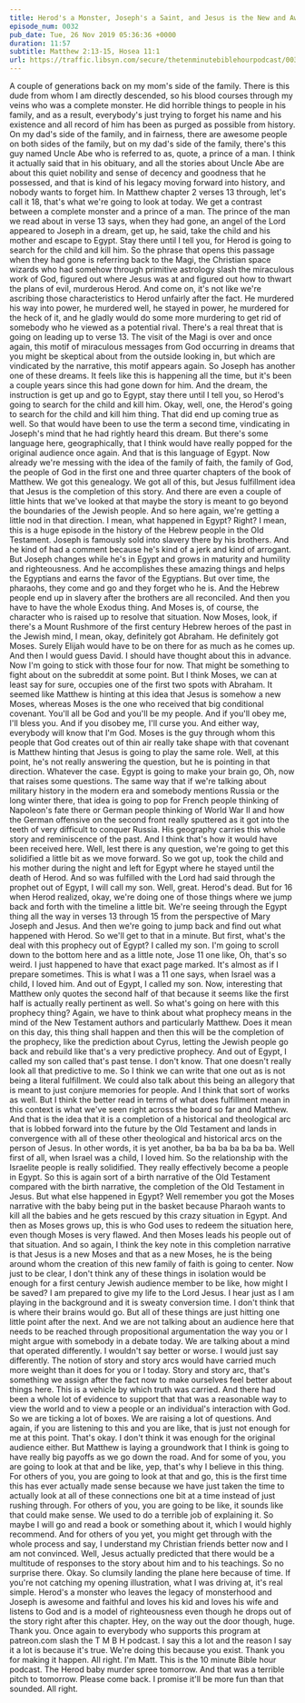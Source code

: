 ```yaml
---
title: Herod's a Monster, Joseph's a Saint, and Jesus is the New and Awesomer Moses
episode_num: 0032
pub_date: Tue, 26 Nov 2019 05:36:36 +0000
duration: 11:57
subtitle: Matthew 2:13-15, Hosea 11:1
url: https://traffic.libsyn.com/secure/thetenminutebiblehourpodcast/0032_Mix.mp3
---
```


 A couple of generations back on my mom's side of the family. There is this dude from whom I am directly descended, so his blood courses through my veins who was a complete monster. He did horrible things to people in his family, and as a result, everybody's just trying to forget his name and his existence and all record of him has been as purged as possible from history. On my dad's side of the family, and in fairness, there are awesome people on both sides of the family, but on my dad's side of the family, there's this guy named Uncle Abe who is referred to as, quote, a prince of a man. I think it actually said that in his obituary, and all the stories about Uncle Abe are about this quiet nobility and sense of decency and goodness that he possessed, and that is kind of his legacy moving forward into history, and nobody wants to forget him. In Matthew chapter 2 verses 13 through, let's call it 18, that's what we're going to look at today. We get a contrast between a complete monster and a prince of a man. The prince of the man we read about in verse 13 says, when they had gone, an angel of the Lord appeared to Joseph in a dream, get up, he said, take the child and his mother and escape to Egypt. Stay there until I tell you, for Herod is going to search for the child and kill him. So the phrase that opens this passage when they had gone is referring back to the Magi, the Christian space wizards who had somehow through primitive astrology slash the miraculous work of God, figured out where Jesus was at and figured out how to thwart the plans of evil, murderous Herod. And come on, it's not like we're ascribing those characteristics to Herod unfairly after the fact. He murdered his way into power, he murdered well, he stayed in power, he murdered for the heck of it, and he gladly would do some more murdering to get rid of somebody who he viewed as a potential rival. There's a real threat that is going on leading up to verse 13. The visit of the Magi is over and once again, this motif of miraculous messages from God occurring in dreams that you might be skeptical about from the outside looking in, but which are vindicated by the narrative, this motif appears again. So Joseph has another one of these dreams. It feels like this is happening all the time, but it's been a couple years since this had gone down for him. And the dream, the instruction is get up and go to Egypt, stay there until I tell you, so Herod's going to search for the child and kill him. Okay, well, one, the Herod's going to search for the child and kill him thing. That did end up coming true as well. So that would have been to use the term a second time, vindicating in Joseph's mind that he had rightly heard this dream. But there's some language here, geographically, that I think would have really popped for the original audience once again. And that is this language of Egypt. Now already we're messing with the idea of the family of faith, the family of God, the people of God in the first one and three quarter chapters of the book of Matthew. We got this genealogy. We got all of this, but Jesus fulfillment idea that Jesus is the completion of this story. And there are even a couple of little hints that we've looked at that maybe the story is meant to go beyond the boundaries of the Jewish people. And so here again, we're getting a little nod in that direction. I mean, what happened in Egypt? Right? I mean, this is a huge episode in the history of the Hebrew people in the Old Testament. Joseph is famously sold into slavery there by his brothers. And he kind of had a comment because he's kind of a jerk and kind of arrogant. But Joseph changes while he's in Egypt and grows in maturity and humility and righteousness. And he accomplishes these amazing things and helps the Egyptians and earns the favor of the Egyptians. But over time, the pharaohs, they come and go and they forget who he is. And the Hebrew people end up in slavery after the brothers are all reconciled. And then you have to have the whole Exodus thing. And Moses is, of course, the character who is raised up to resolve that situation. Now Moses, look, if there's a Mount Rushmore of the first century Hebrew heroes of the past in the Jewish mind, I mean, okay, definitely got Abraham. He definitely got Moses. Surely Elijah would have to be on there for as much as he comes up. And then I would guess David. I should have thought about this in advance. Now I'm going to stick with those four for now. That might be something to fight about on the subreddit at some point. But I think Moses, we can at least say for sure, occupies one of the first two spots with Abraham. It seemed like Matthew is hinting at this idea that Jesus is somehow a new Moses, whereas Moses is the one who received that big conditional covenant. You'll all be God and you'll be my people. And if you'll obey me, I'll bless you. And if you disobey me, I'll curse you. And either way, everybody will know that I'm God. Moses is the guy through whom this people that God creates out of thin air really take shape with that covenant is Matthew hinting that Jesus is going to play the same role. Well, at this point, he's not really answering the question, but he is pointing in that direction. Whatever the case. Egypt is going to make your brain go, Oh, now that raises some questions. The same way that if we're talking about military history in the modern era and somebody mentions Russia or the long winter there, that idea is going to pop for French people thinking of Napoleon's fate there or German people thinking of World War II and how the German offensive on the second front really sputtered as it got into the teeth of very difficult to conquer Russia. His geography carries this whole story and reminiscence of the past. And I think that's how it would have been received here. Well, lest there is any question, we're going to get this solidified a little bit as we move forward. So we got up, took the child and his mother during the night and left for Egypt where he stayed until the death of Herod. And so was fulfilled with the Lord had said through the prophet out of Egypt, I will call my son. Well, great. Herod's dead. But for 16 when Herod realized, okay, we're doing one of those things where we jump back and forth with the timeline a little bit. We're seeing through the Egypt thing all the way in verses 13 through 15 from the perspective of Mary Joseph and Jesus. And then we're going to jump back and find out what happened with Herod. So we'll get to that in a minute. But first, what's the deal with this prophecy out of Egypt? I called my son. I'm going to scroll down to the bottom here and as a little note, Jose 11 one like, Oh, that's so weird. I just happened to have that exact page marked. It's almost as if I prepare sometimes. This is what I was a 11 one says, when Israel was a child, I loved him. And out of Egypt, I called my son. Now, interesting that Matthew only quotes the second half of that because it seems like the first half is actually really pertinent as well. So what's going on here with this prophecy thing? Again, we have to think about what prophecy means in the mind of the New Testament authors and particularly Matthew. Does it mean on this day, this thing shall happen and then this will be the completion of the prophecy, like the prediction about Cyrus, letting the Jewish people go back and rebuild like that's a very predictive prophecy. And out of Egypt, I called my son called that's past tense. I don't know. That one doesn't really look all that predictive to me. So I think we can write that one out as is not being a literal fulfillment. We could also talk about this being an allegory that is meant to just conjure memories for people. And I think that sort of works as well. But I think the better read in terms of what does fulfillment mean in this context is what we've seen right across the board so far and Matthew. And that is the idea that it is a completion of a historical and theological arc that is lobbed forward into the future by the Old Testament and lands in convergence with all of these other theological and historical arcs on the person of Jesus. In other words, it is yet another, ba ba ba ba ba ba ba. Well first of all, when Israel was a child, I loved him. So the relationship with the Israelite people is really solidified. They really effectively become a people in Egypt. So this is again sort of a birth narrative of the Old Testament compared with the birth narrative, the completion of the Old Testament in Jesus. But what else happened in Egypt? Well remember you got the Moses narrative with the baby being put in the basket because Pharaoh wants to kill all the babies and he gets rescued by this crazy situation in Egypt. And then as Moses grows up, this is who God uses to redeem the situation here, even though Moses is very flawed. And then Moses leads his people out of that situation. And so again, I think the key note in this completion narrative is that Jesus is a new Moses and that as a new Moses, he is the being around whom the creation of this new family of faith is going to center. Now just to be clear, I don't think any of these things in isolation would be enough for a first century Jewish audience member to be like, how might I be saved? I am prepared to give my life to the Lord Jesus. I hear just as I am playing in the background and it is sweaty conversion time. I don't think that is where their brains would go. But all of these things are just hitting one little point after the next. And we are not talking about an audience here that needs to be reached through propositional argumentation the way you or I might argue with somebody in a debate today. We are talking about a mind that operated differently. I wouldn't say better or worse. I would just say differently. The notion of story and story arcs would have carried much more weight than it does for you or I today. Story and story arc, that's something we assign after the fact now to make ourselves feel better about things here. This is a vehicle by which truth was carried. And there had been a whole lot of evidence to support that that was a reasonable way to view the world and to view a people or an individual's interaction with God. So we are ticking a lot of boxes. We are raising a lot of questions. And again, if you are listening to this and you are like, that is just not enough for me at this point. That's okay. I don't think it was enough for the original audience either. But Matthew is laying a groundwork that I think is going to have really big payoffs as we go down the road. And for some of you, you are going to look at that and be like, yep, that's why I believe in this thing. For others of you, you are going to look at that and go, this is the first time this has ever actually made sense because we have just taken the time to actually look at all of these connections one bit at a time instead of just rushing through. For others of you, you are going to be like, it sounds like that could make sense. We used to do a terrible job of explaining it. So maybe I will go and read a book or something about it, which I would highly recommend. And for others of you yet, you might get through with the whole process and say, I understand my Christian friends better now and I am not convinced. Well, Jesus actually predicted that there would be a multitude of responses to the story about him and to his teachings. So no surprise there. Okay. So clumsily landing the plane here because of time. If you're not catching my opening illustration, what I was driving at, it's real simple. Herod's a monster who leaves the legacy of monsterhood and Joseph is awesome and faithful and loves his kid and loves his wife and listens to God and is a model of righteousness even though he drops out of the story right after this chapter. Hey, on the way out the door though, huge. Thank you. Once again to everybody who supports this program at patreon.com slash the T M B H podcast. I say this a lot and the reason I say it a lot is because it's true. We're doing this because you exist. Thank you for making it happen. All right. I'm Matt. This is the 10 minute Bible hour podcast. The Herod baby murder spree tomorrow. And that was a terrible pitch to tomorrow. Please come back. I promise it'll be more fun than that sounded. All right.